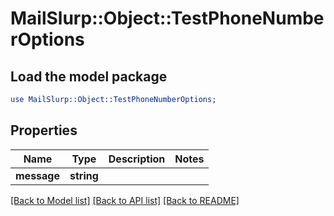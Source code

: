 # MailSlurp::Object::TestPhoneNumberOptions

## Load the model package
```perl
use MailSlurp::Object::TestPhoneNumberOptions;
```

## Properties
Name | Type | Description | Notes
------------ | ------------- | ------------- | -------------
**message** | **string** |  | 

[[Back to Model list]](../README#documentation-for-models) [[Back to API list]](../README#documentation-for-api-endpoints) [[Back to README]](../README)


